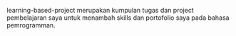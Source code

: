 learning-based-project merupakan kumpulan tugas dan project pembelajaran saya untuk menambah skills dan portofolio saya pada bahasa pemrogramman.

